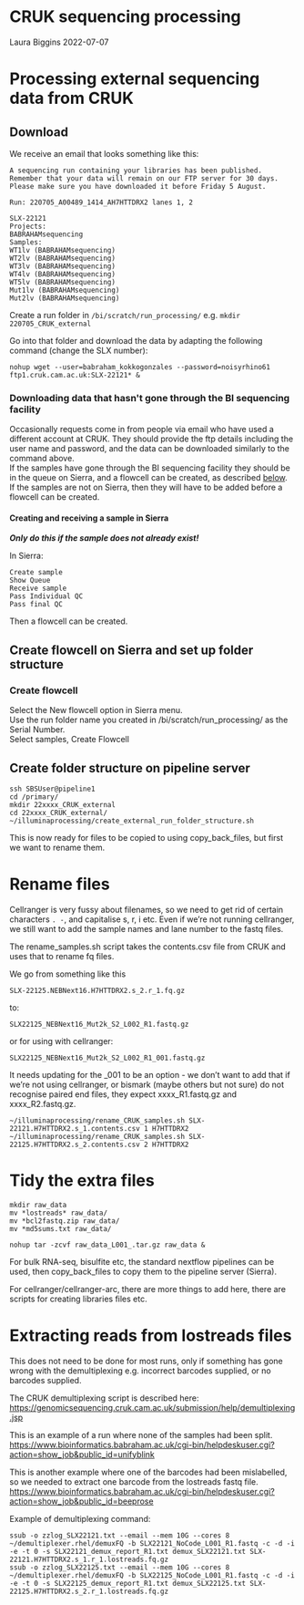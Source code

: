 CRUK sequencing processing
================
Laura Biggins
2022-07-07

# Processing external sequencing data from CRUK

## Download

We receive an email that looks something like this:

    A sequencing run containing your libraries has been published.
    Remember that your data will remain on our FTP server for 30 days. Please make sure you have downloaded it before Friday 5 August.

    Run: 220705_A00489_1414_AH7HTTDRX2 lanes 1, 2

    SLX-22121
    Projects:
    BABRAHAMsequencing
    Samples:
    WT1lv (BABRAHAMsequencing)
    WT2lv (BABRAHAMsequencing)
    WT3lv (BABRAHAMsequencing)
    WT4lv (BABRAHAMsequencing)
    WT5lv (BABRAHAMsequencing)
    Mut1lv (BABRAHAMsequencing)
    Mut2lv (BABRAHAMsequencing)

Create a run folder in `/bi/scratch/run_processing/`
e.g. `mkdir 220705_CRUK_external`

Go into that folder and download the data by adapting the following
command (change the SLX number):

    nohup wget --user=babraham_kokkogonzales --password=noisyrhino61 ftp1.cruk.cam.ac.uk:SLX-22121* &
    
### Downloading data that hasn't gone through the BI sequencing facility   

Occasionally requests come in from people via email who have used a different account at CRUK. They should provide the ftp details including the user name and password, and the data can be downloaded similarly to the command above.   
If the samples have gone through the BI sequencing facility they should be in the queue on Sierra, and a flowcell can be created, as described [below](#create-flowcell).   
If the samples are not on Sierra, then they will have to be added before a flowcell can be created.

#### Creating and receiving a sample in Sierra

**_Only do this if the sample does not already exist!_**   
   
In Sierra:

    Create sample
    Show Queue
    Receive sample
    Pass Individual QC
    Pass final QC

Then a flowcell can be created.

## Create flowcell on Sierra and set up folder structure

### Create flowcell

Select the New flowcell option in Sierra menu.  
Use the run folder name you created in /bi/scratch/run_processing/ as
the Serial Number.  
Select samples, Create Flowcell

## Create folder structure on pipeline server

    ssh SBSUser@pipeline1
    cd /primary/
    mkdir 22xxxx_CRUK_external
    cd 22xxxx_CRUK_external/
    ~/illuminaprocessing/create_external_run_folder_structure.sh

This is now ready for files to be copied to using copy_back_files, but
first we want to rename them.

# Rename files

Cellranger is very fussy about filenames, so we need to get rid of
certain characters `. -`, and capitalise s, r, i etc. Even if we’re not
running cellranger, we still want to add the sample names and lane
number to the fastq files.

The rename_samples.sh script takes the contents.csv file from CRUK and
uses that to rename fq files.

We go from something like this

    SLX-22125.NEBNext16.H7HTTDRX2.s_2.r_1.fq.gz

to:

    SLX22125_NEBNext16_Mut2k_S2_L002_R1.fastq.gz

or for using with cellranger:

    SLX22125_NEBNext16_Mut2k_S2_L002_R1_001.fastq.gz

It needs updating for the \_001 to be an option - we don’t want to add
that if we’re not using cellranger, or bismark (maybe others but not
sure) do not recognise paired end files, they expect xxxx_R1.fastq.gz
and xxxx_R2.fastq.gz.

    ~/illuminaprocessing/rename_CRUK_samples.sh SLX-22121.H7HTTDRX2.s_1.contents.csv 1 H7HTTDRX2
    ~/illuminaprocessing/rename_CRUK_samples.sh SLX-22125.H7HTTDRX2.s_2.contents.csv 2 H7HTTDRX2

# Tidy the extra files

    mkdir raw_data
    mv *lostreads* raw_data/
    mv *bcl2fastq.zip raw_data/
    mv *md5sums.txt raw_data/

    nohup tar -zcvf raw_data_L001_.tar.gz raw_data &

For bulk RNA-seq, bisulfite etc, the standard nextflow pipelines can be
used, then copy_back_files to copy them to the pipeline server (Sierra).

For cellranger/cellranger-arc, there are more things to add here, there
are scripts for creating libraries files etc.

# Extracting reads from lostreads files

This does not need to be done for most runs, only if something has gone
wrong with the demultiplexing e.g. incorrect barcodes supplied, or no
barcodes supplied.

The CRUK demultiplexing script is described here:
<https://genomicsequencing.cruk.cam.ac.uk/submission/help/demultiplexing.jsp>

This is an example of a run where none of the samples had been split.  
<https://www.bioinformatics.babraham.ac.uk/cgi-bin/helpdeskuser.cgi?action=show_job&public_id=unifyblink>

This is another example where one of the barcodes had been mislabelled,
so we needed to extract one barcode from the lostreads fastq file.  
<https://www.bioinformatics.babraham.ac.uk/cgi-bin/helpdeskuser.cgi?action=show_job&public_id=beeprose>

Example of demultiplexing command:

    ssub -o zzlog_SLX22121.txt --email --mem 10G --cores 8 ~/demultiplexer.rhel/demuxFQ -b SLX22121_NoCode_L001_R1.fastq -c -d -i -e -t 0 -s SLX22121_demux_report_R1.txt demux_SLX22121.txt SLX-22121.H7HTTDRX2.s_1.r_1.lostreads.fq.gz
    ssub -o zzlog_SLX22125.txt --email --mem 10G --cores 8 ~/demultiplexer.rhel/demuxFQ -b SLX22125_NoCode_L001_R1.fastq -c -d -i -e -t 0 -s SLX22125_demux_report_R1.txt demux_SLX22125.txt SLX-22125.H7HTTDRX2.s_2.r_1.lostreads.fq.gz

